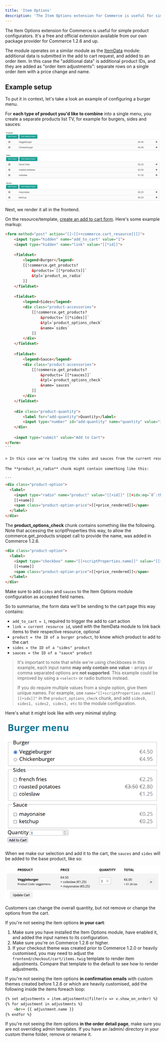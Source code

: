 ```yaml
---
title: 'Item Options'
description: 'The Item Options extension for Commerce is useful for simple product configurators.'
---
```


The Item Options extension for Commerce is useful for simple product configurators. It's a free and official extension available from our own package provider for Commerce 1.2.6 and up.

The module operates on a similar module as the [ItemData](Cart/ItemData) module: additional data is submitted in the add to cart request, and added to an order item. In this case the "additional data" is additional product IDs, and they are added as "order item adjustments": separate rows on a single order item with a price change and name.

## Example setup

To put it in context, let's take a look an example of configuring a burger menu. 

For **each type of product you'd like to combine** into a single menu, you create a separate products list TV, for example for burgers, sides and sauces:

![3 different Product List TVs for products, sides and sauces.](itemoptions_be.png)

Next, we render it all in the frontend.

On the resource/template, [create an add to cart form](https://docs.modmore.com/en/Commerce/v1/Product_Catalog/Add_to_Cart_Form.html). Here's some example markup:

````html
<form method="post" action="[[~[[++commerce.cart_resource]]]]">
    <input type="hidden" name="add_to_cart" value="1">
    <input type="hidden" name="link" value="[[*id]]">

    <fieldset>
        <legend>Burger</legend>
        [[!commerce.get_products? 
            &products=`[[*products]]`
            &tpl=`product_as_radio`
        ]]
    </fieldset>
    
    <fieldset>
        <legend>Sides</legend>
        <div class="product-accessories">    
            [[!commerce.get_products? 
                &products=`[[*sides]]`
                &tpl=`product_options_check`
                &name=`sides`
            ]]
        </div>
    </fieldset>
    
    <fieldset>
        <legend>Sauce</legend>
        <div class="product-accessories">    
            [[!commerce.get_products? 
                &products=`[[*sauces]]`
                &tpl=`product_options_check`
                &name=`sauces`
            ]]
        </div>
    </fieldset>
    
    <div class="product-quantity">
        <label for="add-quantity">Quantity</label>
        <input type="number" id="add-quantity" name="quantity" value="1">
    </div>
    
    <input type="submit" value="Add to Cart">
</form>
```

> In this case we're loading the sides and sauces from the current resource. However, you don't have to! If you need to reuse products across different resources, you could create a central "Sides" and "Sauces" resource, and use getResourceField/pdoField to load those product IDs into the page instead.

The **product_as_radio** chunk might contain something like this:

```
<div class="product-option">
  <label>
    <input type="radio" name="product" value="[[+id]]" [[+idx:eq=`0`:then=`checked`]]>
    [[+name]]
    <span class="product-option-price">[[+price_rendered]]</span>
  </label>
</div>
````

The **product_options_check** chunk contains something like the following. Note that accessing the scriptProperties this way, to allow the commerce.get_products snippet call to provide the name, was added in Commerce 1.2.6.

````html
<div class="product-option">
  <label>
    <input type="checkbox" name="[[+scriptProperties.name]]" value="[[+id]]">
    [[+name]]
    <span class="product-option-price">[[+price_rendered]]</span>
  </label>
</div>
````

Make sure to add `sides` and `sauces` to the Item Options module configuration as accepted field names.

So to summarise, the form data we'll be sending to the cart page this way contains:

- `add_to_cart = 1`, required to trigger the add to cart action
- `link = current resource id`, used with the ItemData module to link back items to their respective resource, optional
- `product = the ID of a burger product`, to know which product to add to the cart
- `sides = the ID of a "sides" product`
- `sauces = the ID of a "sauce" product`

> It's important to note that while we're using checkboxes in this example, each input name **may only contain one value** - arrays or comma separated options are **not supported**. This example could be improved by using a `<select>` or radio buttons instead.
> 
> If you do require multiple values from a single option, give them unique names. For example, use `name="[[+scriptProperties.name]][[+idx]]"` in the `product_options_check` chunk, and add `sides0, sides1, sides2, sides3, etc` to the module configuration.

Here's what it might look like with very minimal styling:

![Showing a very simple form to choose a burger, sauce, and side](itemoptions-fe.png)

When we make our selection and add it to the cart, the `sauces` and `sides` will be added to the base product, like so:

![A veggieburger added to the cart with some coleslaw and mayonaise](incart.png)

Customers can change the overall quantity, but not remove or change the options from the cart. 

If you're not seeing the item options **in your cart**:

1. Make sure you have installed the Item Options module, have enabled it, and added the input names to its configuration.
2. Make sure you're on Commerce 1.2.6 or higher.
3. If your checkout theme was created prior to Commerce 1.2.0 or heavily customised, you may need to adjust the `frontend/checkout/cart/items.twig` template to render item adjustments. Compare that template to the default to see how to render adjustments.

If you're not seeing the item options **in confirmation emails** with custom themes created before 1.2.6 or which are heavily customised, add the following inside the items foreach loop:

```html
{% set adjustments = item.adjustments|filter(v => v.show_on_order) %}
{% for adjustment in adjustments %}
    <br>+ {{ adjustment.name }}
{% endfor %}
```

If you're not seeing the item options **in the order detail page**, make sure you are not overriding admin templates. If you have an /admin/ directory in your custom theme folder, remove or rename it.


